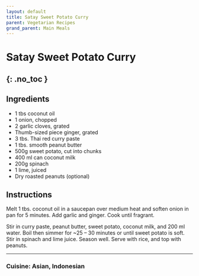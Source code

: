 ```yaml
---
layout: default
title: Satay Sweet Potato Curry
parent: Vegetarian Recipes
grand_parent: Main Meals
---
```


# Satay Sweet Potato Curry
{: .no_toc }
---

## Ingredients
<ul>
	<li>1 tbs coconut oil</li>
	<li>1 onion, chopped</li>
	<li>2 garlic cloves, grated</li>
	<li>Thumb-sized piece ginger, grated</li>
	<li>3 tbs. Thai red curry paste</li>
	<li>1 tbs. smooth peanut butter</li>
	<li>500g sweet potato, cut into chunks</li>
	<li>400 ml can coconut milk</li>
	<li>200g spinach</li>
	<li>1 lime, juiced</li>
	<li>Dry roasted peanuts (optional)</li>
</ul>

## Instructions
Melt 1 tbs. coconut oil in a saucepan over medium heat and soften onion in pan for 5 minutes. Add garlic and ginger. Cook until fragrant.

Stir in curry paste, peanut butter, sweet potato, coconut milk, and 200 ml water. Boil then simmer for ~25 – 30 minutes or until sweet potato is soft. Stir in spinach and lime juice. Season well. Serve with rice, and top with peanuts.

--- 

### Cuisine: Asian, Indonesian